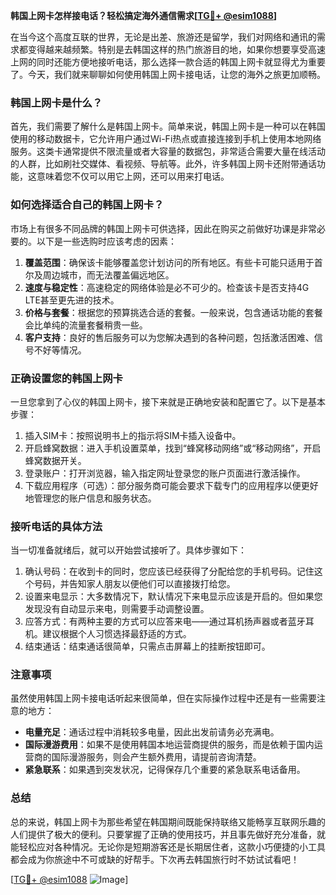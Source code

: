 **韩国上网卡怎样接电话？轻松搞定海外通信需求[[TG💪+ @esim1088](https://t.me/s/esim1088)]**

在当今这个高度互联的世界，无论是出差、旅游还是留学，我们对网络和通讯的需求都变得越来越频繁。特别是去韩国这样的热门旅游目的地，如果你想要享受高速上网的同时还能方便地接听电话，那么选择一款合适的韩国上网卡就显得尤为重要了。今天，我们就来聊聊如何使用韩国上网卡接电话，让您的海外之旅更加顺畅。

### 韩国上网卡是什么？

首先，我们需要了解什么是韩国上网卡。简单来说，韩国上网卡是一种可以在韩国使用的移动数据卡，它允许用户通过Wi-Fi热点或直接连接到手机上使用本地网络服务。这类卡通常提供不限流量或者大容量的数据包，非常适合需要大量在线活动的人群，比如刷社交媒体、看视频、导航等。此外，许多韩国上网卡还附带通话功能，这意味着您不仅可以用它上网，还可以用来打电话。

### 如何选择适合自己的韩国上网卡？

市场上有很多不同品牌的韩国上网卡可供选择，因此在购买之前做好功课是非常必要的。以下是一些选购时应该考虑的因素：

1. **覆盖范围**：确保该卡能够覆盖您计划访问的所有地区。有些卡可能只适用于首尔及周边城市，而无法覆盖偏远地区。
2. **速度与稳定性**：高速稳定的网络体验是必不可少的。检查该卡是否支持4G LTE甚至更先进的技术。
3. **价格与套餐**：根据您的预算挑选合适的套餐。一般来说，包含通话功能的套餐会比单纯的流量套餐稍贵一些。
4. **客户支持**：良好的售后服务可以为您解决遇到的各种问题，包括激活困难、信号不好等情况。

### 正确设置您的韩国上网卡

一旦您拿到了心仪的韩国上网卡，接下来就是正确地安装和配置它了。以下是基本步骤：

1. 插入SIM卡：按照说明书上的指示将SIM卡插入设备中。
2. 开启蜂窝数据：进入手机设置菜单，找到“蜂窝移动网络”或“移动网络”，开启蜂窝数据开关。
3. 登录账户：打开浏览器，输入指定网址登录您的账户页面进行激活操作。
4. 下载应用程序（可选）：部分服务商可能会要求下载专门的应用程序以便更好地管理您的账户信息和服务状态。

### 接听电话的具体方法

当一切准备就绪后，就可以开始尝试接听了。具体步骤如下：

1. 确认号码：在收到卡的同时，您应该已经获得了分配给您的手机号码。记住这个号码，并告知家人朋友以便他们可以直接拨打给您。
2. 设置来电显示：大多数情况下，默认情况下来电显示应该是开启的。但如果您发现没有自动显示来电，则需要手动调整设置。
3. 应答方式：有两种主要的方式可以应答来电——通过耳机扬声器或者蓝牙耳机。建议根据个人习惯选择最舒适的方式。
4. 结束通话：结束通话很简单，只需点击屏幕上的挂断按钮即可。

### 注意事项

虽然使用韩国上网卡接电话听起来很简单，但在实际操作过程中还是有一些需要注意的地方：

- **电量充足**：通话过程中消耗较多电量，因此出发前请务必充满电。
- **国际漫游费用**：如果不是使用韩国本地运营商提供的服务，而是依赖于国内运营商的国际漫游服务，则会产生额外费用，请提前咨询清楚。
- **紧急联系**：如果遇到突发状况，记得保存几个重要的紧急联系电话备用。

### 总结

总的来说，韩国上网卡为那些希望在韩国期间既能保持联络又能畅享互联网乐趣的人们提供了极大的便利。只要掌握了正确的使用技巧，并且事先做好充分准备，就能轻松应对各种情况。无论你是短期游客还是长期居住者，这款小巧便捷的小工具都会成为你旅途中不可或缺的好帮手。下次再去韩国旅行时不妨试试看吧！

[[TG💪+ @esim1088](https://t.me/s/esim1088) ![Image](https://i.postimg.cc/4NQfJmqS/Snipaste-2025-05-13-00-14-12.png)]
